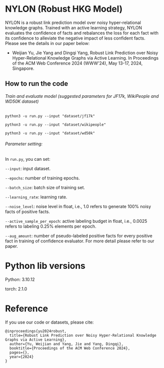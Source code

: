 # NYLON (Robust HKG Model)

NYLON is a robust link prediction model over noisy hyper-relational knowledge graphs. Trained with an active learning strategy, NYLON evaluates the confidence of facts and rebalances the loss for each fact with its confidence to alleviate the negative impact of less confident facts.  Please see the details in our paper below:
- Weijian Yu, Jie Yang and Dingqi Yang, Robust Link Prediction over Noisy Hyper-Relational Knowledge Graphs via Active Learning. In Proceedings of the ACM Web Conference 2024 (WWW'24), May 13-17, 2024, Singapore.

## How to run the code
###### Train and evaluate model (suggested parameters for JF17k, WikiPeople and WD50K dataset)
```
python3 -u run.py --input "dataset/jf17k"

python3 -u run.py --input "dataset/wikipeople"

python3 -u run.py --input "dataset/wd50k"
```

###### Parameter setting:
In `run.py`, you can set:

`--input`: input dataset.

`--epochs`: number of training epochs.

`--batch_size`: batch size of training set.

`--learning_rate`: learning rate.

`--noise_level`: noise level in float, i.e., 1.0 refers to generate 100% noisy facts of positive facts.

`--active_sample_per_epoch`: active labeling budget in float, i.e., 0.0025 refers to labeling 0.25% elements per epoch.

`--aug_amount`: number of pseudo-labeled positive facts for every positive fact in training of confidence evaluator. For more detail please refer to our paper.

# Python lib versions
Python: 3.10.12

torch: 2.1.0

# Reference
If you use our code or datasets, please cite:
```
@inproceedings{yu2024robust,
  title={Robust Link Prediction over Noisy Hyper-Relational Knowledge Graphs via Active Learning},
  author={Yu, Weijian and Yang, Jie and Yang, Dingqi},
  booktitle={Proceedings of the ACM Web Conference 2024},
  pages={},
  year={2024}
}
```
